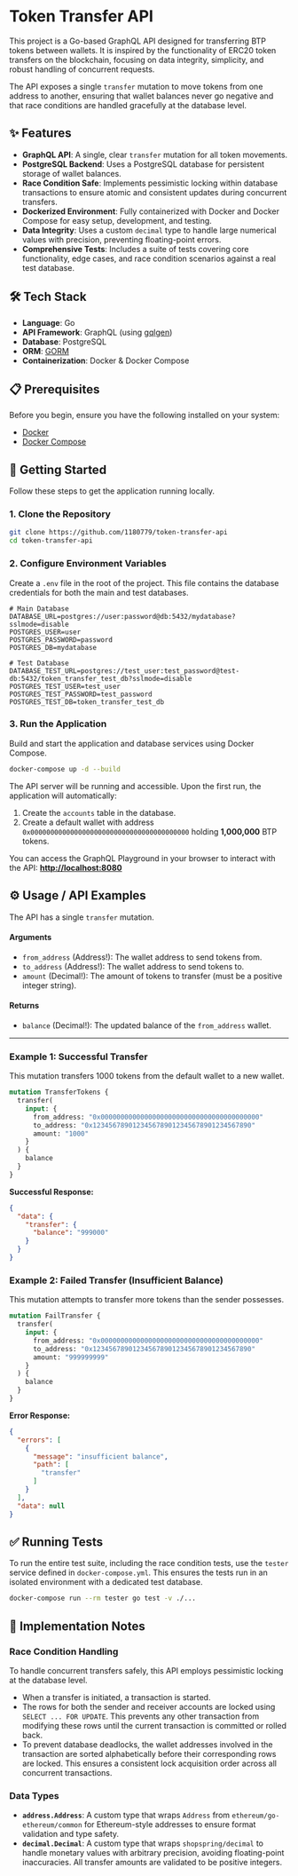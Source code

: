 # Token Transfer API

This project is a Go-based GraphQL API designed for transferring BTP tokens between wallets. It is inspired by the functionality of ERC20 token transfers on the blockchain, focusing on data integrity, simplicity, and robust handling of concurrent requests.

The API exposes a single `transfer` mutation to move tokens from one address to another, ensuring that wallet balances never go negative and that race conditions are handled gracefully at the database level.

## ✨ Features

*   **GraphQL API**: A single, clear `transfer` mutation for all token movements.
*   **PostgreSQL Backend**: Uses a PostgreSQL database for persistent storage of wallet balances.
*   **Race Condition Safe**: Implements pessimistic locking within database transactions to ensure atomic and consistent updates during concurrent transfers.
*   **Dockerized Environment**: Fully containerized with Docker and Docker Compose for easy setup, development, and testing.
*   **Data Integrity**: Uses a custom `decimal` type to handle large numerical values with precision, preventing floating-point errors.
*   **Comprehensive Tests**: Includes a suite of tests covering core functionality, edge cases, and race condition scenarios against a real test database.

## 🛠️ Tech Stack

*   **Language**: Go
*   **API Framework**: GraphQL (using [gqlgen](https://github.com/99designs/gqlgen))
*   **Database**: PostgreSQL
*   **ORM**: [GORM](https://gorm.io/)
*   **Containerization**: Docker & Docker Compose

## 📋 Prerequisites

Before you begin, ensure you have the following installed on your system:
*   [Docker](https://www.docker.com/get-started)
*   [Docker Compose](https://docs.docker.com/compose/install/)

## 🚀 Getting Started

Follow these steps to get the application running locally.

### 1. Clone the Repository

```bash
git clone https://github.com/1180779/token-transfer-api
cd token-transfer-api
```

### 2. Configure Environment Variables

Create a `.env` file in the root of the project. This file contains the database credentials for both the main and test databases.

```env
# Main Database
DATABASE_URL=postgres://user:password@db:5432/mydatabase?sslmode=disable
POSTGRES_USER=user
POSTGRES_PASSWORD=password
POSTGRES_DB=mydatabase

# Test Database
DATABASE_TEST_URL=postgres://test_user:test_password@test-db:5432/token_transfer_test_db?sslmode=disable
POSTGRES_TEST_USER=test_user
POSTGRES_TEST_PASSWORD=test_password
POSTGRES_TEST_DB=token_transfer_test_db
```

### 3. Run the Application

Build and start the application and database services using Docker Compose.

```bash
docker-compose up -d --build
```

The API server will be running and accessible. Upon the first run, the application will automatically:
1.  Create the `accounts` table in the database.
2.  Create a default wallet with address `0x0000000000000000000000000000000000000000` holding **1,000,000** BTP tokens.

You can access the GraphQL Playground in your browser to interact with the API:
**[http://localhost:8080](http://localhost:8080)**

## ⚙️ Usage / API Examples

The API has a single `transfer` mutation.

#### Arguments
*   `from_address` (Address!): The wallet address to send tokens from.
*   `to_address` (Address!): The wallet address to send tokens to.
*   `amount` (Decimal!): The amount of tokens to transfer (must be a positive integer string).

#### Returns
*   `balance` (Decimal!): The updated balance of the `from_address` wallet.

---

### Example 1: Successful Transfer

This mutation transfers 1000 tokens from the default wallet to a new wallet.

```graphql
mutation TransferTokens {
  transfer(
    input: {
      from_address: "0x0000000000000000000000000000000000000000"
      to_address: "0x1234567890123456789012345678901234567890"
      amount: "1000"
    }
  ) {
    balance
  }
}
```

**Successful Response:**
```json
{
  "data": {
    "transfer": {
      "balance": "999000"
    }
  }
}
```

### Example 2: Failed Transfer (Insufficient Balance)

This mutation attempts to transfer more tokens than the sender possesses.

```graphql
mutation FailTransfer {
  transfer(
    input: {
      from_address: "0x0000000000000000000000000000000000000000"
      to_address: "0x1234567890123456789012345678901234567890"
      amount: "999999999"
    }
  ) {
    balance
  }
}
```

**Error Response:**
```json
{
  "errors": [
    {
      "message": "insufficient balance",
      "path": [
        "transfer"
      ]
    }
  ],
  "data": null
}
```

## ✅ Running Tests

To run the entire test suite, including the race condition tests, use the `tester` service defined in `docker-compose.yml`. This ensures the tests run in an isolated environment with a dedicated test database.

```bash
docker-compose run --rm tester go test -v ./...
```

## 🧠 Implementation Notes

### Race Condition Handling

To handle concurrent transfers safely, this API employs pessimistic locking at the database level.
*   When a transfer is initiated, a transaction is started.
*   The rows for both the sender and receiver accounts are locked using `SELECT ... FOR UPDATE`. This prevents any other transaction from modifying these rows until the current transaction is committed or rolled back.
*   To prevent database deadlocks, the wallet addresses involved in the transaction are sorted alphabetically before their corresponding rows are locked. This ensures a consistent lock acquisition order across all concurrent transactions.

### Data Types
*   **`address.Address`**: A custom type that wraps `Address` from `ethereum/go-ethereum/common` for Ethereum-style addresses to ensure format validation and type safety.
*   **`decimal.Decimal`**: A custom type that wraps `shopspring/decimal` to handle monetary values with arbitrary precision, avoiding floating-point inaccuracies. All transfer amounts are validated to be positive integers.
